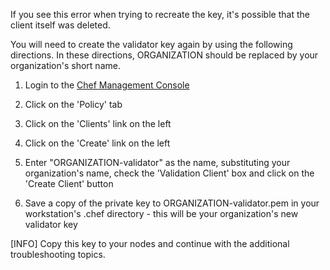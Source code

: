 If you see this error when trying to recreate the key, it's possible that the client itself was deleted.

You will need to create the validator key again by using the following directions. In these directions, ORGANIZATION should be replaced by your organization's short name.

1. Login to the [Chef Management Console](https://manage.opscode.com)

1. Click on the 'Policy' tab

1. Click on the 'Clients' link on the left

1. Click on the 'Create' link on the left

1. Enter "ORGANIZATION-validator" as the name, substituting your organization's name, check the 'Validation Client' box and click on the 'Create Client' button

1. Save a copy of the private key to ORGANIZATION-validator.pem in your workstation's .chef directory - this will be your organization's new validator key

[INFO] Copy this key to your nodes and continue with the additional troubleshooting topics.
